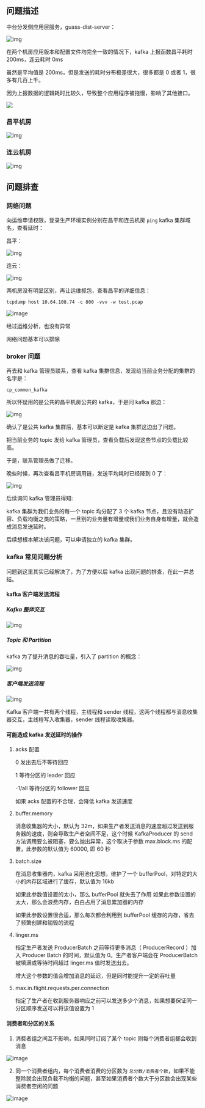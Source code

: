 ## 问题描述

中台分发侧应用层服务，guass-dist-server：

![img](http://s3v2-qos.storage.wanyol.com/guass-cloud-storage-provider/wallpaper/21/08/21/140e33c1826d4fcc932fc303e34fe999.png)

在两个机房应用版本和配置文件均完全一致的情况下，kafka 上报函数昌平耗时 200ms，连云耗时 0ms 

虽然是平均值是 200ms，但是发送的耗时分布极差很大，很多都是 0 或者 1，很多有几百上千。 

因为上报数据的逻辑耗时比较久，导致整个应用程序被拖慢，影响了其他接口。

![](http://s3v2-qos.storage.wanyol.com/guass-cloud-storage-provider/wallpaper/21/04/09/532276437fcb48c2b79dc3e5b8632337.jpg)

### 昌平机房

![img](http://s3v2-qos.storage.wanyol.com/guass-cloud-storage-provider/wallpaper/21/08/21/4299c15b785849e98f25957fc5b58e8f.png)

### 连云机房

![img](http://s3v2-qos.storage.wanyol.com/guass-cloud-storage-provider/wallpaper/21/08/21/cfbcb69df9e04c46a42379ade5591a5f.png)



## 问题排查

### 网络问题

向运维申请权限，登录生产环境实例分别在昌平和连云机房 `ping` kafka 集群域名，查看延时：

昌平：

![img](http://s3v2-qos.storage.wanyol.com/guass-cloud-storage-provider/wallpaper/21/08/21/7398c6d5ea264cd28e925ce72d1ba543.png)

连云：

![img](http://s3v2-qos.storage.wanyol.com/guass-cloud-storage-provider/wallpaper/21/08/21/fe69fb83932b4b70ab0def8244c380ab.png)

两机房没有明显区别，再让运维抓包，查看昌平的详细信息：

`tcpdump host 10.64.108.74 -c 800 -vvv -w test.pcap`

![image](https://user-images.githubusercontent.com/43411944/130311445-4f94fd7d-3aa2-4138-979f-68e8e367674f.png)

经过运维分析，也没有异常

网络问题基本可以排除

### broker 问题

再去和 kafka 管理员联系，查看 kafka 集群信息，发现给当前业务分配的集群的名字是：

`cp_common_kafka`

所以怀疑用的是公共的昌平机房公共的 kafka，于是问 kafka 那边：

![img](http://s3v2-qos.storage.wanyol.com/guass-cloud-storage-provider/wallpaper/21/04/02/db54ca7ea8f74766bde69f38f53edee8.jpg)

确认了是公共 kafka 集群后，基本可以断定是 kafka 集群这边出了问题。

把当前业务的 topic 发给 kafka 管理员，查看负载后发现这些节点的负载比较高。

于是，联系管理员做了迁移。

晚些时候，再次查看昌平机房调用链，发送平均耗时已经降到 0 了：

![img](http://s3v2-qos.storage.wanyol.com/guass-cloud-storage-provider/wallpaper/21/04/09/3265ff3cc7114653ba23b22c3bacaef1.jpg)

后续询问 kafka 管理员得知:

kafka 集群为我们业务的每一个 topic 均分配了 3 个 kafka 节点，且没有动态扩容、负载均衡之类的策略，一旦别的业务量有增量或我们业务自身有增量，就会造成消息发送延时。

后续想根本解决该问题，可以申请独立的 kafka 集群。

### kafka 常见问题分析

问题到这里其实已经解决了，为了方便以后 kafka 出现问题的排查，在此一并总结。

#### kafka 客户端发送流程

##### Kafka 整体交互

![img](http://s3v2-qos.storage.wanyol.com/guass-cloud-storage-provider/wallpaper/21/04/09/ca63acf1ce364f34b9b42c946db6ea05.jpg)

##### Topic 和 Partition

kafka 为了提升消息的吞吐量，引入了 partition 的概念：

![img](http://s3v2-qos.storage.wanyol.com/guass-cloud-storage-provider/wallpaper/21/04/09/f393ad2a4c3c423eb3867f5b841c662c.jpg)

##### 客户端发送流程

![img](http://s3v2-qos.storage.wanyol.com/guass-cloud-storage-provider/wallpaper/21/04/09/f785157f098142a39fefd1a3263f2949.jpg)

Kafka 客户端一共有两个线程，主线程和 sender 线程，这两个线程都与消息收集器交互，主线程写入收集器，sender 线程读取收集器。

#### 可能造成 kafka 发送延时的操作

1. acks 配置

   0 发出去后不等待回应

   1 等待分区的 leader 回应

   -1/all 等待分区的 follower 回应

   如果 acks 配置的不合理，会降低 kafka 发送速度

2. buffer.memory

   消息收集器的大小，默认为 32m，如果生产者发送消息的速度超过发送到服务器的速度，则会导致生产者空间不足，这个时候 KafkaProducer 的 send 方法调用要么被阻塞，要么抛出异常，这个取决于参数 max.block.ms 的配置，此参数的默认值为 60000, 即 60 秒

3. batch.size

   在消息收集器内，kafka 采用池化思想，维护了一个 bufferPool，对特定的大小的内存区域进行了缓存，默认值为 16kb

   如果此参数值设置的太小，那么 bufferPool 就失去了作用
   如果此参数设置的太大，那么会浪费内存，白白占用了消息累加器的内存

   如果此参数设置很合适，那么每次都会利用到 bufferPool 缓存的内存，省去了频繁创建和销毁的流程

4. linger.ms

   指定生产者发送 ProducerBatch 之前等待更多消息（ ProducerRecord ）加入 Producer Batch 的时间，默认值为 0。生产者客户端会在 ProducerBatch 被填满或等待时间超过 linger.ms 值时发送出去。

   增大这个参数的值会增加消息的延迟，但是同时能提升一定的吞吐量

5. max.in.flight.requests.per.connection

   指定了生产者在收到服务器响应之前可以发送多少个消息，如果想要保证同一分区顺序发送可以将该值设置为 1
#### 消费者和分区的关系

1. 消费者组之间互不影响，如果同时订阅了某个 topic 则每个消费者组都会收到消息

![image](https://user-images.githubusercontent.com/43411944/144708429-1c5155f9-f544-44bb-86a2-448adb182fa2.png)

2. 同一个消费者组内，每个消费者消费的分区数为 `总分数/消费者个数`，如果不能整除就会出现负载不均衡的问题，甚至如果消费者个数大于分区数会出现某些消费者空闲的问题

![image](https://user-images.githubusercontent.com/43411944/144708424-98901b0f-dd2e-44ab-946d-36f7aa21592c.png)

